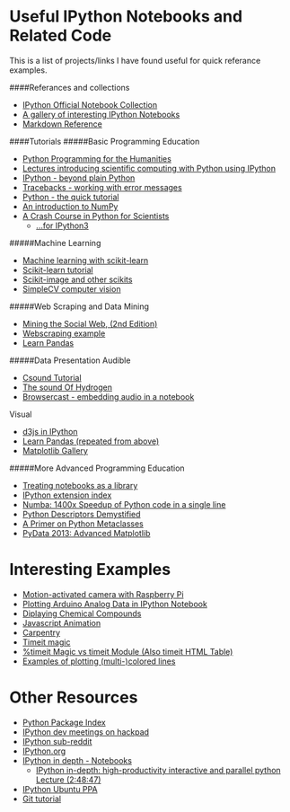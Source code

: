 Useful IPython Notebooks and Related Code
========================

This is a list of projects/links I have found useful for quick referance examples.

####Referances and collections
* [IPython Official Notebook Collection](https://github.com/ipython/ipython/tree/master/examples/notebooks#a-collection-of-notebooks-for-using-ipython-effectively)
* [A gallery of interesting IPython Notebooks](https://github.com/ipython/ipython/wiki/A-gallery-of-interesting-IPython-Notebooks)
* [Markdown Reference](http://daringfireball.net/projects/markdown/)

####Tutorials
#####Basic Programming Education
* [Python Programming for the Humanities](https://github.com/fbkarsdorp/python-course#python-programming-for-the-humanities)
* [Lectures introducing scientific computing with Python using IPython](https://github.com/jrjohansson/scientific-python-lectures#lectures-on-scientific-computing-with-python)
* [IPython - beyond plain Python](http://nbviewer.ipython.org/urls/raw.github.com/ipython/ipython-in-depth/master/notebooks/IPython%20-%20beyond%20plain%20Python.ipynb)
* [Tracebacks - working with error messages](http://nbviewer.ipython.org/4152326/)
* [Python - the quick tutorial](http://nbviewer.ipython.org/4152314/)
* [An introduction to NumPy](http://nbviewer.ipython.org/url/mentat.za.net/numpy/pydata/pydata2012_nyc_numpy.ipynb)
* [A Crash Course in Python for Scientists](http://nbviewer.ipython.org/5920182)
    * [...for IPython3](http://nbviewer.ipython.org/5924718)

#####Machine Learning
* [Machine learning with scikit-learn](http://scikit-learn.org/stable/)
* [Scikit-learn tutorial](https://github.com/amueller/tutorial_ml_gkbionics#tutorial_ml_gkbionics)
* [Scikit-image and other scikits](http://scikits.scipy.org/scikits)
* [SimpleCV computer vision](http://www.reddit.com/r/IPython/comments/1e4ojm/simplecv_computer_vision_tutorial_using_ipython/)

#####Web Scraping and Data Mining
* [Mining the Social Web, (2nd Edition)](https://github.com/ptwobrussell/Mining-the-Social-Web-2nd-Edition#mining-the-social-web-2nd-edition)
* [Webscraping example](http://nbviewer.ipython.org/4743272)
* [Learn Pandas](https://bitbucket.org/hrojas/learn-pandas)

#####Data Presentation
Audible
* [Csound Tutorial](http://nbviewer.ipython.org/5535792)
* [The sound Of Hydrogen](http://nbviewer.ipython.org/urls/raw.github.com/Carreau/posts/master/07-the-sound-of-hydrogen.ipynb)
* [Browsercast - embedding audio in a notebook](https://github.com/wolever/browsercast)

Visual
* [d3js in IPython](http://nbviewer.ipython.org/4484816/ipyD3sample.ipynb)
* [Learn Pandas (repeated from above)](https://bitbucket.org/hrojas/learn-pandas)
* [Matplotlib Gallery](http://matplotlib.org/gallery.html)

#####More Advanced Programming Education
* [Treating notebooks as a library](http://nbviewer.ipython.org/5491090/analysis.ipynb)
* [IPython extension index](https://github.com/ipython/ipython/wiki/Extensions-Index)
* [Numba: 1400x Speedup of Python code in a single line](http://jakevdp.github.io/blog/2013/06/15/numba-vs-cython-take-2/)
* [Python Descriptors Demystified](http://nbviewer.ipython.org/urls/gist.github.com/ChrisBeaumont/5758381/raw/descriptor_writeup.ipynb)
* [A Primer on Python Metaclasses](http://jakevdp.github.io/blog/2012/12/01/a-primer-on-python-metaclasses/)
* [PyData 2013: Advanced Matplotlib](https://github.com/jakevdp/matplotlib_pydata2013?source=c#pydata-2013-advanced-matplotlib)

Interesting Examples
========================
* [Motion-activated camera with Raspberry Pi ](http://nbviewer.ipython.org/5588279)
* [Plotting Arduino Analog Data in IPython Notebook](http://nbviewer.ipython.org/5721739)
* [Diplaying Chemical Compounds](http://www.reddit.com/r/IPython/comments/1fxxpj/chemistry_and_the_rdkit_library/)
* [Javascript Animation](http://nbviewer.ipython.org/urls/raw.github.com/jakevdp/JSAnimation/master/animation_example.ipynb)
* [Carpentry](http://nbviewer.ipython.org/5743962)
* [Timeit magic](http://nbviewer.ipython.org/5978528)
* [%timeit Magic vs timeit Module (Also timeit HTML Table)](http://nbviewer.ipython.org/urls/github.com/damontallen/Timeit_magic_vs_module/raw/master/timeit_magic_vs_timeit_module.ipynb)
* [Examples of plotting (multi-)colored lines](http://nbviewer.ipython.org/urls/raw.github.com/dpsanders/matplotlib-examples/master/colorline.ipynb)

Other Resources
========================
* [Python Package Index](https://pypi.python.org/pypi?%3Aaction=browse)
* [IPython dev meetings on hackpad](https://hackpad.com/IPython-dev-meetings-6wTSjJt7TZK)
* [IPython sub-reddit](http://www.reddit.com/r/IPython/)
* [IPython.org](http://ipython.org/)
* [IPython in depth - Notebooks](https://github.com/ipython/ipython-in-depth/tree/master/notebooks)
    * [IPython in-depth: high-productivity interactive and parallel python Lecture (2:48:47)](http://pyvideo.org/video/1652/ipython-in-depth-high-productivity-interactive-a-0)
* [IPython Ubuntu PPA](https://launchpad.net/%7Ejtaylor/+archive/ipython)
* [Git tutorial](http://nbviewer.ipython.org/urls/github.com/fperez/reprosw/raw/master/Version%2520Control.ipynb)
